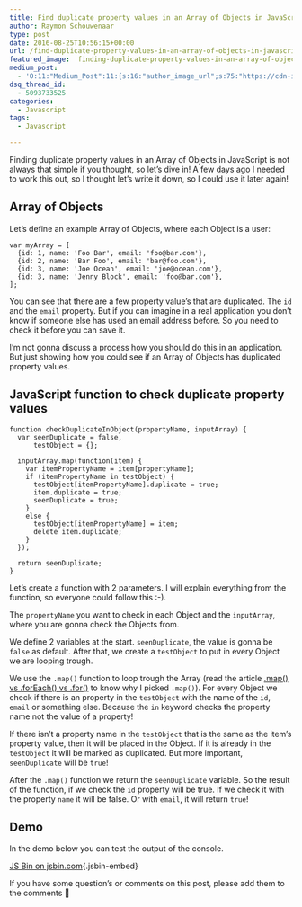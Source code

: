 ```yaml
---
title: Find duplicate property values in an Array of Objects in JavaScript
author: Raymon Schouwenaar
type: post
date: 2016-08-25T10:56:15+00:00
url: /find-duplicate-property-values-in-an-array-of-objects-in-javascript/
featured_image:  finding-duplicate-property-values-in-an-array-of-objects-in-javascript-1200x750.jpg
medium_post:
  - 'O:11:"Medium_Post":11:{s:16:"author_image_url";s:75:"https://cdn-images-1.medium.com/fit/c/200/200/1*W5ssxLrDoscNIwTcu_fDEA.jpeg";s:10:"author_url";s:33:"https://medium.com/@rsschouwenaar";s:11:"byline_name";N;s:12:"byline_email";N;s:10:"cross_link";s:3:"yes";s:2:"id";s:12:"d4bab4fa613e";s:21:"follower_notification";s:3:"yes";s:7:"license";s:19:"all-rights-reserved";s:14:"publication_id";s:2:"-1";s:6:"status";s:6:"public";s:3:"url";s:114:"https://medium.com/@rsschouwenaar/find-duplicate-property-values-in-an-array-of-objects-in-javascript-d4bab4fa613e";}'
dsq_thread_id:
  - 5093733525
categories:
  - Javascript
tags:
  - Javascript

---
```

Finding duplicate property values in an Array of Objects in JavaScript is not always that simple if you thought, so let&#8217;s dive in! A few days ago I needed to work this out, so I thought let&#8217;s write it down, so I could use it later again!

## Array of Objects

Let&#8217;s define an example Array of Objects, where each Object is a user:

    var myArray = [
      {id: 1, name: 'Foo Bar', email: 'foo@bar.com'},
      {id: 2, name: 'Bar Foo', email: 'bar@foo.com'},
      {id: 3, name: 'Joe Ocean', email: 'joe@ocean.com'},
      {id: 3, name: 'Jenny Block', email: 'foo@bar.com'},
    ];


You can see that there are a few property value&#8217;s that are duplicated. The `id` and the `email` property. But if you can imagine in a real application you don&#8217;t know if someone else has used an email address before. So you need to check it before you can save it.

I&#8217;m not gonna discuss a process how you should do this in an application. But just showing how you could see if an Array of Objects has duplicated property values.

## JavaScript function to check duplicate property values

    function checkDuplicateInObject(propertyName, inputArray) {
      var seenDuplicate = false,
          testObject = {};

      inputArray.map(function(item) {
        var itemPropertyName = item[propertyName];
        if (itemPropertyName in testObject) {
          testObject[itemPropertyName].duplicate = true;
          item.duplicate = true;
          seenDuplicate = true;
        }
        else {
          testObject[itemPropertyName] = item;
          delete item.duplicate;
        }
      });

      return seenDuplicate;
    }


Let&#8217;s create a function with 2 parameters. I will explain everything from the function, so everyone could follow this :-).

The `propertyName` you want to check in each Object and the `inputArray`, where you are gonna check the Objects from.

We define 2 variables at the start. `seenDuplicate`, the value is gonna be `false` as default. After that, we create a `testObject` to put in every Object we are looping trough.

We use the `.map()` function to loop trough the Array (read the article [.map() vs .forEach() vs .for()][1] to know why I picked `.map()`). For every Object we check if there is an property in the `testObject` with the name of the `id`, `email` or something else. Because the `in` keyword checks the property name not the value of a property!

If there isn&#8217;t a property name in the `testObject` that is the same as the item&#8217;s property value, then it will be placed in the Object. If it is already in the `testObject` it will be marked as duplicated. But more important, `seenDuplicate` will be `true`!

After the `.map()` function we return the `seenDuplicate` variable. So the result of the function, if we check the `id` property will be true. If we check it with the property `name` it will be false. Or with `email`, it will return `true`!

## Demo

In the demo below you can test the output of the console.

[JS Bin on jsbin.com][2]{.jsbin-embed}

If you have some question&#8217;s or comments on this post, please add them to the comments 🙂

 [1]: https://ryanpcmcquen.org/javascript/2015/10/25/map-vs-foreach-vs-for.html
 [2]: http://jsbin.com/kerovot/embed?js,console